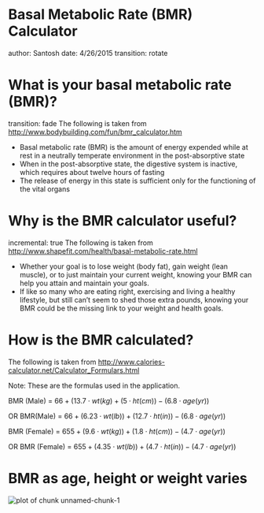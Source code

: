 Basal Metabolic Rate (BMR) Calculator
========================================================
author: Santosh
date: 4/26/2015
transition: rotate

What is your basal metabolic rate (BMR)?
========================================================
transition: fade
The following is taken from http://www.bodybuilding.com/fun/bmr_calculator.htm

- Basal metabolic rate (BMR) is the amount of energy expended while at rest in a neutrally temperate environment in the post-absorptive state
- When in the post-absorptive state, the digestive system is inactive, which requires about twelve hours of fasting
- The release of energy in this state is sufficient only for the functioning of the vital organs

Why is the BMR calculator useful?
========================================================
incremental: true
The following is taken from http://www.shapefit.com/health/basal-metabolic-rate.html

- Whether your goal is to lose weight (body fat), gain weight (lean muscle), or to just maintain your current weight, knowing your BMR can help you attain and maintain your goals.
- If like so many who are eating right, exercising and living a healthy lifestyle, but still can’t seem to shed those extra pounds, knowing your BMR could be the missing link to your weight and health goals.

How is the BMR calculated?
========================================================
The following is taken from http://www.calories-calculator.net/Calculator_Formulars.html

Note: These are the formulas used in the application.

BMR (Male) = $66 + (13.7 \cdot wt(kg) + (5 \cdot ht(cm)) - (6.8 \cdot age(yr))$

OR BMR(Male) = $66 + (6.23 \cdot wt(lb)) + (12.7 \cdot ht(in)) - (6.8 \cdot age(yr))$

BMR (Female) = $655 + (9.6 \cdot wt(kg)) + (1.8 \cdot ht(cm)) - (4.7 \cdot age(yr))$

OR BMR (Female) = $655 + (4.35 \cdot wt(lb)) + (4.7 \cdot ht(in)) - (4.7 \cdot age(yr))$

BMR as age, height or weight varies
========================================================

![plot of chunk unnamed-chunk-1](presentation-figure/unnamed-chunk-1-1.png) 
